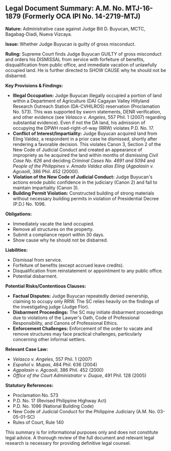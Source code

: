 ## Legal Document Summary: A.M. No. MTJ-16-1879 (Formerly OCA IPI No. 14-2719-MTJ)

**Nature:** Administrative case against Judge Bill D. Buyucan, MCTC, Bagabag-Diadi, Nueva Vizcaya.

**Issue:** Whether Judge Buyucan is guilty of gross misconduct.

**Ruling:**  Supreme Court finds Judge Buyucan GUILTY of gross misconduct and orders his DISMISSAL from service with forfeiture of benefits, disqualification from public office, and immediate vacation of unlawfully occupied land. He is further directed to SHOW CAUSE why he should not be disbarred.

**Key Provisions & Findings:**

*   **Illegal Occupation:** Judge Buyucan illegally occupied a portion of land within a Department of Agriculture (DA) Cagayan Valley Hillyland Research Outreach Station (DA-CVHILROS) reservation (Proclamation No. 573). This was supported by sworn statements, DENR verification, and other evidence (see *Velasco v. Angeles*, 557 Phil. 1 (2007) regarding substantial evidence). Even if not the DA land, his admission of occupying the DPWH road-right-of-way (RRW) violates P.D. No. 17.
*   **Conflict of Interest/Impartiality:** Judge Buyucan acquired land from Eling Valdez, a respondent in a prior case he dismissed, shortly after rendering a favorable decision. This violates Canon 3, Section 2 of the New Code of Judicial Conduct and created an appearance of impropriety as he acquired the land within months of dismissing *Civil Case No. 626* and deciding *Criminal Cases No. 4691 and 5094* and *People of the Philippines v. Amado Valdez alias Eling* (*Agpalasin v. Agcaoili*, 386 Phil. 452 (2000)).
*   **Violation of the New Code of Judicial Conduct:** Judge Buyucan's actions erode public confidence in the judiciary (Canon 2) and fail to maintain impartiality (Canon 3).
*   **Building Permit Violation:** Constructed building of strong materials without necessary building permits in violation of Presidential Decree (P.D.) No. 1096.

**Obligations:**

*   Immediately vacate the land occupied.
*   Remove all structures on the property.
*   Submit a compliance report within 30 days.
*   Show cause why he should not be disbarred.

**Liabilities:**

*   Dismissal from service.
*   Forfeiture of benefits (except accrued leave credits).
*   Disqualification from reinstatement or appointment to any public office.
*   Potential disbarment.

**Potential Risks/Contentious Clauses:**

*   **Factual Disputes:** Judge Buyucan repeatedly denied ownership, claiming to occupy only RRW. The SC relies heavily on the findings of the investigating judge (Judge Flor).
*   **Disbarment Proceedings:** The SC may initiate disbarment proceedings due to violations of the Lawyer's Oath, Code of Professional Responsibility, and Canons of Professional Ethics.
*   **Enforcement Challenges:**  Enforcement of the order to vacate and remove structures may face practical challenges, particularly concerning other informal settlers.

**Relevant Case Law:**

*   *Velasco v. Angeles*, 557 Phil. 1 (2007)
*   *Español v. Mupas*, 484 Phil. 636 (2004)
*   *Agpalasin v. Agcaoili*, 386 Phil. 452 (2000)
*   *Office of the Court Administrator v. Duque*, 491 Phil. 128 (2005)

**Statutory References:**

*   Proclamation No. 573
*   P.D. No. 17 (Revised Philippine Highway Act)
*   P.D. No. 1096 (National Building Code)
*   New Code of Judicial Conduct for the Philippine Judiciary (A.M. No. 03-05-01-SC)
*   Rules of Court, Rule 140

This summary is for informational purposes only and does not constitute legal advice. A thorough review of the full document and relevant legal research is necessary for providing definitive legal counsel.

